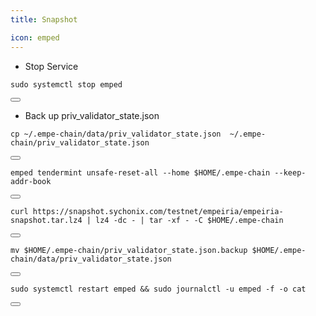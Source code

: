 ```yaml
---
title: Snapshot

icon: emped
---
```




- Stop Service
<div class="code-block-wrapper">
  <pre><code>sudo systemctl stop emped</code></pre>
  <button class="copy-btn"><i class="fas fa-copy"></i></button>
</div>

- Back up priv_validator_state.json
<div class="code-block-wrapper">
  <pre><code>cp ~/.empe-chain/data/priv_validator_state.json  ~/.empe-chain/priv_validator_state.json</code></pre>
  <button class="copy-btn"><i class="fas fa-copy"></i></button>
</div>

<div class="code-block-wrapper">
  <pre><code>emped tendermint unsafe-reset-all --home $HOME/.empe-chain --keep-addr-book</code></pre>
  <button class="copy-btn"><i class="fas fa-copy"></i></button>
</div>

<div class="code-block-wrapper">
  <pre><code>curl https://snapshot.sychonix.com/testnet/empeiria/empeiria-snapshot.tar.lz4 | lz4 -dc - | tar -xf - -C $HOME/.empe-chain</code></pre>
  <button class="copy-btn"><i class="fas fa-copy"></i></button>
</div>

<div class="code-block-wrapper">
  <pre><code>mv $HOME/.empe-chain/priv_validator_state.json.backup $HOME/.empe-chain/data/priv_validator_state.json</code></pre>
  <button class="copy-btn"><i class="fas fa-copy"></i></button>
</div>

<div class="code-block-wrapper">
  <pre><code>sudo systemctl restart emped && sudo journalctl -u emped -f -o cat</code></pre>
  <button class="copy-btn"><i class="fas fa-copy"></i></button>
</div>
